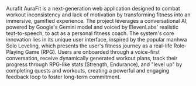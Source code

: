 Aurafit
AuraFit is a next-generation web application designed to combat workout
inconsistency and lack of motivation by transforming fitness into an immersive,
gamified experience. The project leverages a conversational AI, powered by Google's
Gemini model and voiced by ElevenLabs' realistic text-to-speech, to act as a personal
fitness coach. The system's core innovation lies in its unique user interface, inspired
by the popular manhwa Solo Leveling, which presents the user's fitness journey as a
real-life Role-Playing Game (RPG). Users are onboarded through a voice-first
conversation, receive dynamically generated workout plans, track their progress
through RPG-like stats (Strength, Endurance), and "level up" by completing quests
and workouts, creating a powerful and engaging feedback loop to foster long-term
commitment.
